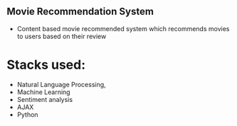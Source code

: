 ## Movie Recommendation System
- Content based movie recommended system which recommends movies to users based on their review
# Stacks used:
 * Natural Language Processing,
 * Machine Learning
 * Sentiment analysis
 * AJAX
 * Python

